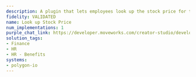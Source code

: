 ```yaml
---
description: A plugin that lets employees look up the stock price for the company.
fidelity: VALIDATED
name: Look up Stock Price
num_implementations: 1
purple_chat_link: https://developer.moveworks.com/creator-studio/developer-tools/purple-chat-builder/?workspace=%7B%22title%22%3A%22My+Workspace%22%2C%22botSettings%22%3A%7B%7D%2C%22mocks%22%3A%5B%7B%22id%22%3A6991%2C%22title%22%3A%22Mock+1%22%2C%22transcript%22%3A%7B%22settings%22%3A%7B%22colorStyle%22%3A%22LIGHT%22%2C%22startTime%22%3A%2211%3A43+AM%22%2C%22defaultPerson%22%3A%22GWEN%22%2C%22editable%22%3Atrue%7D%2C%22messages%22%3A%5B%7B%22from%22%3A%22USER%22%2C%22text%22%3A%22Can+you+give+me+the+current+stock+price+of+our+company%3F%22%7D%2C%7B%22from%22%3A%22ANNOTATION%22%2C%22text%22%3A%22%3Cp%3E%E2%9C%85+Working+on+%3Cb%3ECurrent+Stock+Price%3C%2Fb%3E%3Cbr%3E%E2%8F%B3+Calling+Plugin+%3Cb%3ELookup+Stock+Price%3C%2Fb%3E%3C%2Fp%3E%22%7D%2C%7B%22from%22%3A%22BOT%22%2C%22text%22%3A%22Sure%2C+I%27ll+check+the+current+stock+price+for+you.+Just+a+moment.%22%7D%2C%7B%22from%22%3A%22BOT%22%2C%22text%22%3A%22%3Cp%3EThe+current+stock+price+of+the+company+is+%3Cb%3E%24142.50%3C%2Fb%3E.%3C%2Fp%3E%22%7D%5D%7D%7D%5D%7D
solution_tags:
- Finance
- HR
- HR - Benefits
systems:
- polygon-io
---
```

